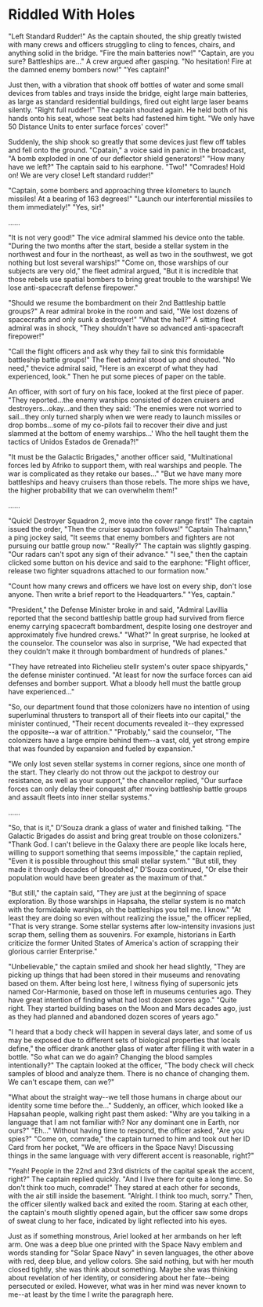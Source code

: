 # Riddled With Holes

"Left Standard Rudder!" As the captain shouted, the ship greatly twisted with many crews and officers struggling to cling to fences, chairs, and anything solid in the bridge. "Fire the main batteries now!" "Captain, are you sure? Battleships are..." A crew argued after gasping. "No hesitation! Fire at the damned enemy bombers now!" "Yes captain!"

Just then, with a vibration that shook off bottles of water and some small devices from tables and trays inside the bridge, eight large main batteries, as large as standard residential buildings, fired out eight large laser beams silently. "Right full rudder!" The captain shouted again. He held both of his hands onto his seat, whose seat belts had fastened him tight. "We only have 50 Distance Units to enter surface forces' cover!"

Suddenly, the ship shook so greatly that some devices just flew off tables and fell onto the ground. "Cpatain," a voice said in panic in the broadcast, "A bomb exploded in one of our deflector shield generators!" "How many have we left?" The captain said to his earphone. "Two!" "Comrades! Hold on! We are very close! Left standard rudder!"

"Captain, some bombers and approaching three kilometers to launch missiles! At a bearing of 163 degrees!" "Launch our interferential missiles to them immediately!" "Yes, sir!"

......

"It is not very good!" The vice admiral slammed his device onto the table. "During the two months after the start, beside a stellar system in the northwest and four in the northeast, as well as two in the southwest, we got nothing but lost several warships!" "Come on, those warships of our subjects are very old," the fleet admiral argued, "But it is incredible that those rebels use spatial bombers to bring great trouble to the warships! We lose anti-spacecraft defense firepower."

"Should we resume the bombardment on their 2nd Battleship battle groups?" A rear admiral broke in the room and said, "We lost dozens of spacecrafts and only sunk a destroyer!" "What the hell?" A sitting fleet admiral was in shock, "They shouldn't have so advanced anti-spacecraft firepower!"

"Call the flight officers and ask why they fail to sink this formidable battleship battle groups!" The fleet admiral stood up and shouted. "No need," thevice admiral said, "Here is an excerpt of what they had experienced, look." Then he put some pieces of paper on the table.

An officer, with sort of fury on his face, looked at the first piece of paper. "They reported...the enemy warships consisted of dozen cruisers and destroyers...okay...and then they said: 'The enemies were not worried to sail...they only turned sharply when we were ready to launch missiles or drop bombs...some of my co-pilots fail to recover their dive and just slammed at the bottom of enemy warships...' Who the hell taught them the tactics of Unidos Estados de Grenada?!"

"It must be the Galactic Brigades," another officer said, "Multinational forces led by Afriko to support them, with real warships and people. The war is complicated as they retake our bases..." "But we have many more battleships and heavy cruisers than those rebels. The more ships we have, the higher probability that we can overwhelm them!"

......

"Quick! Destroyer Squadron 2, move into the cover range first!" The captain issued the order, "Then the cruiser squadron follows!" "Captain Thalmann," a ping jockey said, "It seems that enemy bombers and fighters are not pursuing our battle group now." "Really?" The captain was slightly gasping. "Our radars can't spot any sign of their advance." "I see," then the captain clicked some button on his device and said to the earphone: "Flight officer, release two fighter squadrons attached to our formation now."

"Count how many crews and officers we have lost on every ship, don't lose anyone. Then write a brief report to the Headquarters." "Yes, captain."

"President," the Defense Minister broke in and said, "Admiral Lavillia reported that the second battleship battle group had survived from fierce enemy carrying spacecraft bombardment, despite losing one destroyer and approximately five hundred crews." "What?" In great surprise, he looked at the counselor. The counselor was also in surprise, "We had expected that they couldn't make it through bombardment of hundreds of planes."

"They have retreated into Richelieu stellr system's outer space shipyards," the defense minister continued. "At least for now the surface forces can aid defenses and bomber support. What a bloody hell must the battle group have experienced..."

"So, our department found that those colonizers have no intention of using superluminal thrusters to transport all of their fleets into our capital," the minister continued, "Their recent documents revealed it--they expressed the opposite--a war of attrition." "Probably," said the counselor, "The colonizers have a large empire behind them--a vast, old, yet strong empire that was founded by expansion and fueled by expansion."

"We only lost seven stellar systems in corner regions, since one month of the start. They clearly do not throw out the jackpot to destroy our resistance, as well as your support," the chancellor replied, "Our surface forces can only delay their conquest after moving battleship battle groups and assault fleets into inner stellar systems."

......

"So, that is it," D'Souza drank a glass of water and finished talking. "The Galactic Brigades do assist and bring great trouble on those colonizers." "Thank God. I can't believe in the Galaxy there are people like locals here, willing to support something that seems impossible," the captain replied, "Even it is possible throughout this small stellar system." "But still, they made it through decades of bloodshed," D'Souza continued, "Or else their population would have been greater as the maximum of that."

"But still," the captain said, "They are just at the beginning of space exploration. By those warships in Hapsaha, the stellar system is no match with the formidable warships, oh the battleships you tell me. I know." "At least they are doing so even without realizing the issue," the officer replied, "That is very strange. Some stellar systems after low-intensity invasions just scrap them, selling them as souvenirs. For example, historians in Earth criticize the former United States of America's action of scrapping their glorious carrier Enterprise."

"Unbelievable," the captain smiled and shook her head slightly, "They are picking up things that had been stored in their museums and renovating based on them. After being lost here, I witness flying of supersonic jets named Cor-Harmonie, based on those left in museums centuries ago. They have great intention of finding what had lost dozen scores ago." "Quite right. They started building bases on the Moon and Mars decades ago, just as they had planned and abandoned dozen scores of years ago."

"I heard that a body check will happen in several days later, and some of us may be exposed due to different sets of biological properties that locals define," the officer drank another glass of water after filling it with water in a bottle. "So what can we do again? Changing the blood samples intentionally?" The captain looked at the officer, "The body check will check samples of blood and analyze them. There is no chance of changing them. We can't escape them, can we?"

"What about the straight way--we tell those humans in charge about our identity some time before the..." Suddenly, an officer, which looked like a Hapsahan people, walking right past them asked: "Why are you talking in a language that I am not familiar with? Nor any dominant one in Earth, nor ours?" "Eh..." Without having time to respond, the officer asked, "Are you spies?" "Come on, comrade," the captain turned to him and took out her ID Card from her pocket, "We are officers in the Space Navy! Discussing things in the same language with very different accent is reasonable, right?"

"Yeah! People in the 22nd and 23rd districts of the capital speak the accent, right?" The captain replied quickly. "And I live there for quite a long time. So don't think too much, comrade!" They stared at each other for seconds, with the air still inside the basement. "Alright. I think too much, sorry." Then, the officer silently walked back and exited the room. Staring at each other, the captain's mouth slightly opened again, but the officer saw some drops of sweat clung to her face, indicated by light reflected into his eyes.

Just as if something monstrous, Ariel looked at her armbands on her left arm. One was a deep blue one printed with the Space Navy emblem and words standing for "Solar Space Navy" in seven languages, the other above with red, deep blue, and yellow colors. She said nothing, but with her mouth closed tightly, she was think about something. Maybe she was thinking about revelation of her identity, or considering about her fate--being persecuted or exiled. However, what was in her mind was never known to me--at least by the time I write the paragraph here.